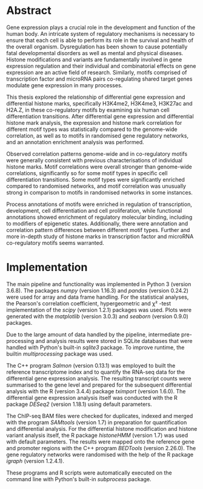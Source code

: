# Abstract
Gene expression plays a crucial role in the development and function of the human body. An intricate system of regulatory mechanisms is necessary to ensure that each cell is able to perform its role in the survival and health of the overall organism. Dysregulation has been shown to cause potentially fatal developmental disorders as well as mental and physical diseases. Histone modifications and variants are fundamentally involved in gene expression regulation and their individual and combinatorial effects on gene expression are an active field of research. Similarly, motifs comprised of transcription factor and microRNA pairs co-regulating shared target genes modulate gene expression in many processes. 

This thesis explored the relationship of differential gene expression and differential histone marks, specifically H3K4me2, H3K4me3, H3K27ac and H2A.Z, in these co-regulatory motifs by examining six human cell differentiation transitions. After differential gene expression and differential histone mark analysis, the expression and histone mark correlation for different motif types was statistically compared to the genome-wide correlation, as well as to motifs in randomised gene regulatory networks, and an annotation enrichment analysis was performed. 

Observed correlation patterns genome-wide and in co-regulatory motifs were generally consistent with previous characterisations of individual histone marks. Motif correlations were overall stronger than genome-wide correlations, significantly so for some motif types in specific cell differentiation transitions. Some motif types were significantly enriched compared to randomised networks, and motif correlation was unusually strong in comparison to motifs in randomised networks in some instances. 

Process annotations of motifs were enriched in regulation of transcription, development, cell differentiation and cell proliferation, while functional annotations showed enrichment of regulatory molecular binding, including to modifiers of epigenetic states. Additionally, there were annotation and correlation pattern differences between different motif types. Further and more in-depth study of histone marks in transcription factor and microRNA co-regulatory motifs seems warranted.

# Implementation
The main pipeline and functionality was implemented in Python 3 (version 3.6.8). The packages _numpy_ (version 1.16.3) and _pandas_ (version 0.24.2) were used for array and data frame handling. For the statistical analyses, the Pearson's correlation coefficient, hypergeometric and χ² -test implementation of the _scipy_ (version 1.2.1) packages was used. Plots were generated with the _matplotlib_ (version 3.0.3) and _seaborn_ (version 0.9.0) packages.

Due to the large amount of data handled by the pipeline, intermediate pre-processing and analysis results were stored in SQLite databases that were handled with Python's built-in _sqlite3_ package. To improve runtime, the builtin _multiprocessing_ package was used.

The C++ program _Salmon_ (version 0.13.1) was employed to built the reference transcriptome index and to quantify the RNA-seq data for the differential gene expression analysis. The resulting transcript counts were summarised to the gene level and prepared for the subsequent differential analysis with the R (version 3.4.4) package _tximport_ (version 1.6.0). The differential gene expression analysis itself was conducted with the R package _DESeq2_ (version 1.18.1) using default parameters.

The ChIP-seq BAM files were checked for duplicates, indexed and merged with the program _SAMtools_ (version 1.7) in preparation for quantification and differential analysis. For the differential histone modification and histone variant analysis itself, the R package _histoneHMM_ (version 1.7) was used with default parameters. The results were mapped onto the reference gene and promoter regions with the C++ program _BEDTools_ (version 2.26.0). The gene regulatory networks were randomised with the help of the R package _igraph_ (version 1.2.4.1).

These programs and R scripts were automatically executed on the command line with Python's built-in _subprocess_ package.